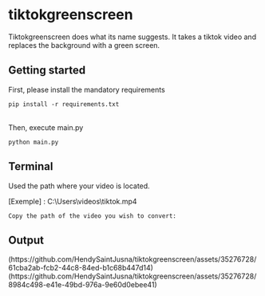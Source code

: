 # tiktokgreenscreen
<p>Tiktokgreenscreen does what its name suggests. It takes a tiktok video and replaces the background with a green screen.</p>
<h2>Getting started</h2>
<p>First, please install the mandatory requirements</p>
<code>pip install -r requirements.txt</code>
<br><br>
<p>Then, execute main.py</p>
<code>python main.py</code>
<h2>Terminal</h2>
<p>Used the path where your video is located.</p>
<p>[Exemple] : C:\Users\videos\tiktok.mp4</p>
<code>Copy the path of the video you wish to convert: </code>
<h2>Output</h2>
(https://github.com/HendySaintJusna/tiktokgreenscreen/assets/35276728/61cba2ab-fcb2-44c8-84ed-b1c68b447d14)
(https://github.com/HendySaintJusna/tiktokgreenscreen/assets/35276728/8984c498-e41e-49bd-976a-9e60d0ebee41)
